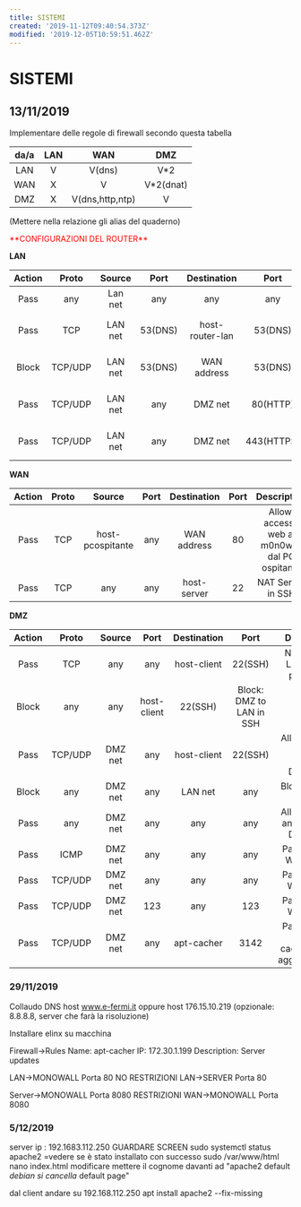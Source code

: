 ```yaml
---
title: SISTEMI
created: '2019-11-12T09:40:54.373Z'
modified: '2019-12-05T10:59:51.462Z'
---
```


# SISTEMI

## 13/11/2019
Implementare delle regole di firewall secondo questa tabella 

|da/a|LAN|WAN|DMZ|
| :---: | :---: | :---: | :---: |
|LAN| V| V(dns) | V*2
|WAN| X| V | V*2(dnat)
|DMZ| X| V(dns,http,ntp)| V



(Mettere nella relazione gli alias del quaderno)



<p style="color:red";>**CONFIGURAZIONI DEL ROUTER**</p>

**LAN**

|Action|Proto|Source|Port|Destination|Port|Description|
| :---: | :---: | :---: | :---: | :---: | :---: | :---: |
|Pass|any| Lan net|any|any|any|Default LAN -> any  
|Pass|TCP|LAN net|53(DNS)|host-router-lan|53(DNS)|Pass: LAN to Router-LAN-DNS
|Block|TCP/UDP|LAN net| 53(DNS)|WAN address|53(DNS)|Block:LAN to WAN-DNS
|Pass|TCP/UDP|LAN net|any|DMZ net|80(HTTP)|Pass: LAN to DMZ-HTTP
|Pass|TCP/UDP|LAN net|any|DMZ net|443(HTTPS)|Pass: LAN to DMZ-HTTPS

**WAN**

|Action|Proto|Source|Port|Destination|Port|Description|
| :---: | :---: | :---: | :---: | :---: | :---: | :---: |
|Pass|TCP|host-pcospitante|any|WAN address|80|Allow: accesso web al m0n0wall dal PC ospitante  
|Pass|TCP|any|any|host-server|22| NAT Server in SSH 

**DMZ**

|Action|Proto|Source|Port|Destination|Port|Description|
| :---: | :---: | :---: | :---: | :---: | :---: | :---: |
|Pass|TCP|any|any|host-client|22(SSH)|NAT DMZ to LAN in SSH port 2222
|Block|any|any|host-client|22(SSH)|Block: DMZ to LAN in SSH
|Pass|TCP/UDP|DMZ net|any|host-client|22(SSH)|Allow: DMZ to Client, normally DISABLED
|Block|any|DMZ net|any|LAN net| any|Block: DMZ to LAN  
|Pass| any|DMZ net|any|any|any|Allow: DMZ to any, normally DISABLED
|Pass|ICMP|DMZ net|any|any|any|Pass: DMZ to WAN-ICMP
|Pass|TCP/UDP|DMZ net|any|any|any|Pass: DMZ to WAN-DNS
|Pass|TCP/UDP|DMZ net|123|any|123|Pass: DMZ to WAN-NTP
|Pass|TCP/UDP|DMZ net|any|apt-cacher|3142|Pass: DMZ to apt-cacher(server aggiornamenti)

### 29/11/2019

Collaudo DNS
host www.e-fermi.it oppure host 176.15.10.219 (opzionale: 8.8.8.8, server che farà la risoluzione)

Installare elinx su macchina 

Firewall->Rules
Name: apt-cacher
IP: 172.30.1.199
Description: Server updates

LAN->MONOWALL Porta 80  NO RESTRIZIONI
LAN->SERVER Porta 80

Server->MONOWALL Porta 8080 RESTRIZIONI
WAN->MONOWALL Porta 8080

### 5/12/2019
server
ip : 192.1683.112.250
GUARDARE SCREEN 
sudo systemctl status apache2 =vedere se è stato installato con successo 
sudo /var/www/html
nano index.html
modificare mettere il cognome davanti ad "apache2 default *debian si cancella* default page"

dal client andare su 192.168.112.250
apt install apache2 --fix-missing
